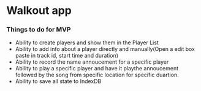 # Walkout app

### Things to do for MVP
- Ability to create players and show them in the Player List
- Ability to add info about a player directly and manually(Open a edit box paste in track id, start time and duration)
- Ability to record the name annoucement for a specific player
- Ability to play a specific player and have it playthe annoucement followed by the song from specific location for specific duartion. 
- Ability to save all state to IndexDB